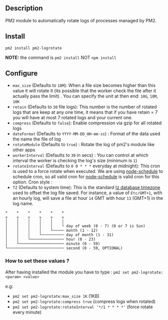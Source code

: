 
## Description

PM2 module to automatically rotate logs of processes managed by PM2.

## Install

    pm2 install pm2-logrotate

**NOTE:** the command is `pm2 install` NOT `npm install`

## Configure

- `max_size` (Defaults to `10M`): When a file size becomes higher than this value it will rotate it (its possible that the worker check the file after it actually pass the limit) . You can specify the unit at then end: `10G`, `10M`, `10K`
- `retain` (Defaults to `30` file logs): This number is the number of rotated logs that are keep at any one time, it means that if you have retain = 7 you will have at most 7 rotated logs and your current one.
- `compress` (Defaults to `false`): Enable compression via gzip for all rotated logs
- `dateFormat` (Defaults to `YYYY-MM-DD_HH-mm-ss`) : Format of the data used the name the file of log
- `rotateModule` (Defaults to `true`) : Rotate the log of pm2's module like other apps
- `workerInterval` (Defaults to `30` in secs) : You can control at which interval the worker is checking the log's size (minimum is `1`)
- `rotateInterval` (Defaults to `0 0 * * *` everyday at midnight): This cron is used to a force rotate when executed.
We are using [node-schedule](https://github.com/node-schedule/node-schedule) to schedule cron, so all valid cron for [node-schedule](https://github.com/node-schedule/node-schedule) is valid cron for this option. Cron style :
- `TZ` (Defaults to system time): This is the standard [tz database timezone](https://en.wikipedia.org/wiki/List_of_tz_database_time_zones) used to offset the log file saved. For instance, a value of `Etc/GMT+1`, with an hourly log, will save a file at hour `14` GMT with hour `13` (GMT+1) in the log name.

```
*    *    *    *    *    *
┬    ┬    ┬    ┬    ┬    ┬
│    │    │    │    │    |
│    │    │    │    │    └ day of week (0 - 7) (0 or 7 is Sun)
│    │    │    │    └───── month (1 - 12)
│    │    │    └────────── day of month (1 - 31)
│    │    └─────────────── hour (0 - 23)
│    └──────────────────── minute (0 - 59)
└───────────────────────── second (0 - 59, OPTIONAL)
```

### How to set these values ?

 After having installed the module you have to type :
`pm2 set pm2-logrotate:<param> <value>`

e.g:
- `pm2 set pm2-logrotate:max_size 1K` (1KB)
- `pm2 set pm2-logrotate:compress true` (compress logs when rotated)
- `pm2 set pm2-logrotate:rotateInterval '*/1 * * * *'` (force rotate every minute)
